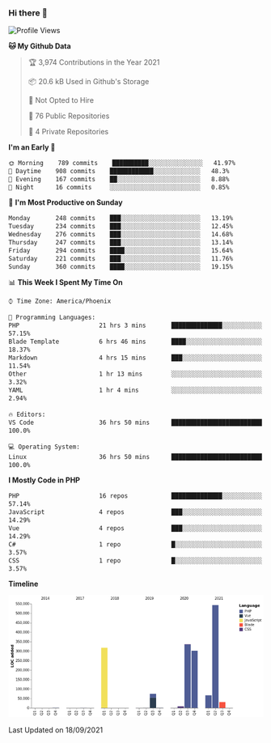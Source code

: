 ### Hi there 👋

<!--START_SECTION:waka-->
![Profile Views](http://img.shields.io/badge/Profile%20Views-4-blue)

**🐱 My Github Data** 

> 🏆 3,974 Contributions in the Year 2021
 > 
> 📦 20.6 kB Used in Github's Storage 
 > 
> 🚫 Not Opted to Hire
 > 
> 📜 76 Public Repositories 
 > 
> 🔑 4 Private Repositories  
 > 
**I'm an Early 🐤** 

```text
🌞 Morning    789 commits    ██████████░░░░░░░░░░░░░░░   41.97% 
🌆 Daytime    908 commits    ████████████░░░░░░░░░░░░░   48.3% 
🌃 Evening    167 commits    ██░░░░░░░░░░░░░░░░░░░░░░░   8.88% 
🌙 Night      16 commits     ░░░░░░░░░░░░░░░░░░░░░░░░░   0.85%

```
📅 **I'm Most Productive on Sunday** 

```text
Monday       248 commits    ███░░░░░░░░░░░░░░░░░░░░░░   13.19% 
Tuesday      234 commits    ███░░░░░░░░░░░░░░░░░░░░░░   12.45% 
Wednesday    276 commits    ███░░░░░░░░░░░░░░░░░░░░░░   14.68% 
Thursday     247 commits    ███░░░░░░░░░░░░░░░░░░░░░░   13.14% 
Friday       294 commits    ████░░░░░░░░░░░░░░░░░░░░░   15.64% 
Saturday     221 commits    ███░░░░░░░░░░░░░░░░░░░░░░   11.76% 
Sunday       360 commits    ████░░░░░░░░░░░░░░░░░░░░░   19.15%

```


📊 **This Week I Spent My Time On** 

```text
⌚︎ Time Zone: America/Phoenix

💬 Programming Languages: 
PHP                      21 hrs 3 mins       ██████████████░░░░░░░░░░░   57.15% 
Blade Template           6 hrs 46 mins       ████░░░░░░░░░░░░░░░░░░░░░   18.37% 
Markdown                 4 hrs 15 mins       ███░░░░░░░░░░░░░░░░░░░░░░   11.54% 
Other                    1 hr 13 mins        ░░░░░░░░░░░░░░░░░░░░░░░░░   3.32% 
YAML                     1 hr 4 mins         ░░░░░░░░░░░░░░░░░░░░░░░░░   2.94%

🔥 Editors: 
VS Code                  36 hrs 50 mins      █████████████████████████   100.0%

💻 Operating System: 
Linux                    36 hrs 50 mins      █████████████████████████   100.0%

```

**I Mostly Code in PHP** 

```text
PHP                      16 repos            ██████████████░░░░░░░░░░░   57.14% 
JavaScript               4 repos             ███░░░░░░░░░░░░░░░░░░░░░░   14.29% 
Vue                      4 repos             ███░░░░░░░░░░░░░░░░░░░░░░   14.29% 
C#                       1 repo              █░░░░░░░░░░░░░░░░░░░░░░░░   3.57% 
CSS                      1 repo              █░░░░░░░░░░░░░░░░░░░░░░░░   3.57%

```


**Timeline**

![Chart not found](https://raw.githubusercontent.com/mikebronner/mikebronner/master/charts/bar_graph.png) 


 Last Updated on 18/09/2021
<!--END_SECTION:waka-->

<!--
**mikebronner/mikebronner** is a ✨ _special_ ✨ repository because its `README.md` (this file) appears on your GitHub profile.

Here are some ideas to get you started:

- 🔭 I’m currently working on ...
- 🌱 I’m currently learning ...
- 👯 I’m looking to collaborate on ...
- 🤔 I’m looking for help with ...
- 💬 Ask me about ...
- 📫 How to reach me: ...
- 😄 Pronouns: ...
- ⚡ Fun fact: ...
-->
